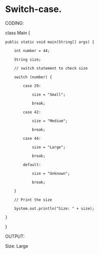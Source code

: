 # Switch-case.
CODING:

class Main {

    public static void main(String[] args) {

        int number = 44;

        String size;

        // switch statement to check size

        switch (number) {

            case 29:

                size = "Small";

                break;

            case 42:

                size = "Medium";

                break;

            case 44:

                size = "Large";

                break;

            default:

                size = "Unknown";

                break;

        }

        // Print the size

        System.out.println("Size: " + size);

    }

}

OUTPUT:

Size: Large
